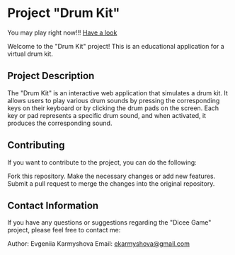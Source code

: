 # Project "Drum Kit"

You may play right now!!! [Have a look](https://evakarm.github.io/Drum-Kit/index.html)

Welcome to the "Drum Kit" project! This is an educational application for a virtual drum kit. 

## Project Description
The "Drum Kit" is an interactive web application that simulates a drum kit. It allows users to play various drum sounds by pressing the corresponding keys on their keyboard or by clicking the drum pads on the screen. Each key or pad represents a specific drum sound, and when activated, it produces the corresponding sound.

## Contributing
If you want to contribute to the project, you can do the following:

Fork this repository.
Make the necessary changes or add new features.
Submit a pull request to merge the changes into the original repository.

## Contact Information

If you have any questions or suggestions regarding the "Dicee Game" project, please feel free to contact me:

Author: Evgeniia Karmyshova
Email: ekarmyshova@gmail.com
